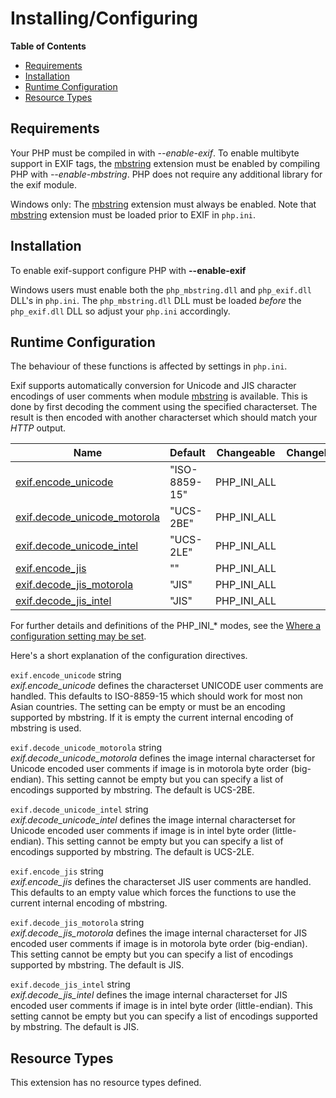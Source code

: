 Installing/Configuring
======================

**Table of Contents**

-   [Requirements](/exif/setup.html#Requirements)
-   [Installation](/exif/setup.html#Installation)
-   [Runtime Configuration](/exif/setup.html#Runtime%20Configuration)
-   [Resource Types](/exif/setup.html#Resource%20Types)

Requirements
------------

Your PHP must be compiled in with *--enable-exif*. To enable multibyte
support in EXIF tags, the
<a href="/ref/mbstring.html" class="link">mbstring</a> extension must be
enabled by compiling PHP with *--enable-mbstring*. PHP does not require
any additional library for the exif module.

Windows only: The <a href="/ref/mbstring.html" class="link">mbstring</a>
extension must always be enabled. Note that
<a href="/ref/mbstring.html" class="link">mbstring</a> extension must be
loaded prior to EXIF in `php.ini`.

Installation
------------

To enable exif-support configure PHP with **--enable-exif**

Windows users must enable both the `php_mbstring.dll` and `php_exif.dll`
DLL's in `php.ini`. The `php_mbstring.dll` DLL must be loaded *before*
the `php_exif.dll` DLL so adjust your `php.ini` accordingly.

Runtime Configuration
---------------------

The behaviour of these functions is affected by settings in `php.ini`.

Exif supports automatically conversion for Unicode and JIS character
encodings of user comments when module
<a href="/ref/mbstring.html" class="link">mbstring</a> is available.
This is done by first decoding the comment using the specified
characterset. The result is then encoded with another characterset which
should match your *HTTP* output.

| Name                                                                      | Default       | Changeable    | Changelog |
|---------------------------------------------------------------------------|---------------|---------------|-----------|
| <a href="/exif/setup.html#" class="link">exif.encode_unicode</a>          | "ISO-8859-15" | PHP\_INI\_ALL |           |
| <a href="/exif/setup.html#" class="link">exif.decode_unicode_motorola</a> | "UCS-2BE"     | PHP\_INI\_ALL |           |
| <a href="/exif/setup.html#" class="link">exif.decode_unicode_intel</a>    | "UCS-2LE"     | PHP\_INI\_ALL |           |
| <a href="/exif/setup.html#" class="link">exif.encode_jis</a>              | ""            | PHP\_INI\_ALL |           |
| <a href="/exif/setup.html#" class="link">exif.decode_jis_motorola</a>     | "JIS"         | PHP\_INI\_ALL |           |
| <a href="/exif/setup.html#" class="link">exif.decode_jis_intel</a>        | "JIS"         | PHP\_INI\_ALL |           |

For further details and definitions of the PHP\_INI\_\* modes, see the
<a href="/configuration/changes/modes.html" class="xref">Where a configuration setting may be set</a>.

Here's a short explanation of the configuration directives.

`exif.encode_unicode` <span class="type">string</span>  
*exif.encode\_unicode* defines the characterset UNICODE user comments
are handled. This defaults to ISO-8859-15 which should work for most non
Asian countries. The setting can be empty or must be an encoding
supported by mbstring. If it is empty the current internal encoding of
mbstring is used.

`exif.decode_unicode_motorola` <span class="type">string</span>  
*exif.decode\_unicode\_motorola* defines the image internal characterset
for Unicode encoded user comments if image is in motorola byte order
(big-endian). This setting cannot be empty but you can specify a list of
encodings supported by mbstring. The default is UCS-2BE.

`exif.decode_unicode_intel` <span class="type">string</span>  
*exif.decode\_unicode\_intel* defines the image internal characterset
for Unicode encoded user comments if image is in intel byte order
(little-endian). This setting cannot be empty but you can specify a list
of encodings supported by mbstring. The default is UCS-2LE.

`exif.encode_jis` <span class="type">string</span>  
*exif.encode\_jis* defines the characterset JIS user comments are
handled. This defaults to an empty value which forces the functions to
use the current internal encoding of mbstring.

`exif.decode_jis_motorola` <span class="type">string</span>  
*exif.decode\_jis\_motorola* defines the image internal characterset for
JIS encoded user comments if image is in motorola byte order
(big-endian). This setting cannot be empty but you can specify a list of
encodings supported by mbstring. The default is JIS.

`exif.decode_jis_intel` <span class="type">string</span>  
*exif.decode\_jis\_intel* defines the image internal characterset for
JIS encoded user comments if image is in intel byte order
(little-endian). This setting cannot be empty but you can specify a list
of encodings supported by mbstring. The default is JIS.

Resource Types
--------------

This extension has no resource types defined.
